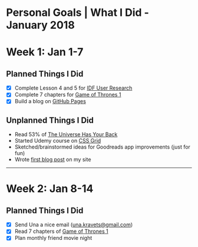 Personal Goals | What I Did - January 2018
==============

# Week 1: Jan 1-7

## Planned Things I Did 
- [x] Complete Lesson 4 and 5 for [IDF User Research](https://github.com/candicodeit/personal-goals/projects/1)
- [x] Complete 7 chapters for [Game of Thrones 1](https://www.goodreads.com/book/show/13496.A_Game_of_Thrones)
- [x] Build a blog on [GitHub Pages](https://candicodeit.github.io/githubpages/)

## Unplanned Things I Did
- Read 53% of [The Universe Has Your Back](https://www.goodreads.com/book/show/30812840-the-universe-has-your-back)
- Started Udemy course on [CSS Grid](https://github.com/candicodeit/udemy/projects/1)
- Sketched/brainstormed ideas for Goodreads app improvements (just for fun)
- Wrote [first blog post](https://candicodeit.github.io/githubpages/week-of-learning) on my site

---

# Week 2: Jan 8-14

## Planned Things I Did
- [x] Send Una a nice email (una.kravets@gmail.com)
- [x] Read 7 chapters of [Game of Thrones 1](https://www.goodreads.com/book/show/13496.A_Game_of_Thrones)
- [x] Plan monthly friend movie night
